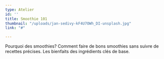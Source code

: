 ```yaml
---
type: Atelier
id: ''
title: Smoothie 101
thumbnail: "/uploads/jan-sedivy-kF4U7OWh_DI-unsplash.jpg"
link: "#"

---
```

Pourquoi des smoothies? Comment faire de bons smoothies sans suivre de recettes précises. Les bienfaits des ingrédients clés de base.